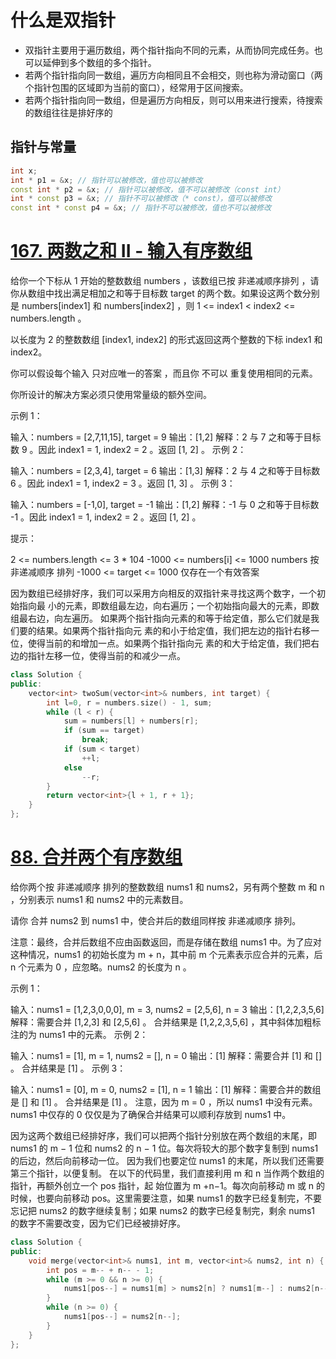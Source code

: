 # 什么是双指针

* 双指针主要用于遍历数组，两个指针指向不同的元素，从而协同完成任务。也可以延伸到多个数组的多个指针。
* 若两个指针指向同一数组，遍历方向相同且不会相交，则也称为滑动窗口（两个指针包围的区域即为当前的窗口），经常用于区间搜索。
* 若两个指针指向同一数组，但是遍历方向相反，则可以用来进行搜索，待搜索的数组往往是排好序的

## 指针与常量
```cpp
int x;
int * p1 = &x; // 指针可以被修改，值也可以被修改
const int * p2 = &x; // 指针可以被修改，值不可以被修改（const int）
int * const p3 = &x; // 指针不可以被修改（* const），值可以被修改
const int * const p4 = &x; // 指针不可以被修改，值也不可以被修改
```

# [167. 两数之和 II - 输入有序数组](https://leetcode.cn/problems/two-sum-ii-input-array-is-sorted/description/)

给你一个下标从 1 开始的整数数组 numbers ，该数组已按 非递减顺序排列  ，请你从数组中找出满足相加之和等于目标数 target 的两个数。如果设这两个数分别是 numbers[index1] 和 numbers[index2] ，则 1 <= index1 < index2 <= numbers.length 。

以长度为 2 的整数数组 [index1, index2] 的形式返回这两个整数的下标 index1 和 index2。

你可以假设每个输入 只对应唯一的答案 ，而且你 不可以 重复使用相同的元素。

你所设计的解决方案必须只使用常量级的额外空间。

 
示例 1：

输入：numbers = [2,7,11,15], target = 9
输出：[1,2]
解释：2 与 7 之和等于目标数 9 。因此 index1 = 1, index2 = 2 。返回 [1, 2] 。
示例 2：

输入：numbers = [2,3,4], target = 6
输出：[1,3]
解释：2 与 4 之和等于目标数 6 。因此 index1 = 1, index2 = 3 。返回 [1, 3] 。
示例 3：

输入：numbers = [-1,0], target = -1
输出：[1,2]
解释：-1 与 0 之和等于目标数 -1 。因此 index1 = 1, index2 = 2 。返回 [1, 2] 。
 

提示：

2 <= numbers.length <= 3 * 104
-1000 <= numbers[i] <= 1000
numbers 按 非递减顺序 排列
-1000 <= target <= 1000
仅存在一个有效答案

因为数组已经排好序，我们可以采用方向相反的双指针来寻找这两个数字，一个初始指向最
小的元素，即数组最左边，向右遍历；一个初始指向最大的元素，即数组最右边，向左遍历。
如果两个指针指向元素的和等于给定值，那么它们就是我们要的结果。如果两个指针指向元
素的和小于给定值，我们把左边的指针右移一位，使得当前的和增加一点。如果两个指针指向元
素的和大于给定值，我们把右边的指针左移一位，使得当前的和减少一点。

```cpp
class Solution {
public:
    vector<int> twoSum(vector<int>& numbers, int target) {
        int l=0, r = numbers.size() - 1, sum;
        while (l < r) {
            sum = numbers[l] + numbers[r];
            if (sum == target)
                break;
            if (sum < target)
                ++l;
            else
                --r;
        }
        return vector<int>{l + 1, r + 1};
    }
};
```






# [88. 合并两个有序数组](https://leetcode.cn/problems/merge-sorted-array/description/)


给你两个按 非递减顺序 排列的整数数组 nums1 和 nums2，另有两个整数 m 和 n ，分别表示 nums1 和 nums2 中的元素数目。

请你 合并 nums2 到 nums1 中，使合并后的数组同样按 非递减顺序 排列。

注意：最终，合并后数组不应由函数返回，而是存储在数组 nums1 中。为了应对这种情况，nums1 的初始长度为 m + n，其中前 m 个元素表示应合并的元素，后 n 个元素为 0 ，应忽略。nums2 的长度为 n 。

 

示例 1：

输入：nums1 = [1,2,3,0,0,0], m = 3, nums2 = [2,5,6], n = 3
输出：[1,2,2,3,5,6]
解释：需要合并 [1,2,3] 和 [2,5,6] 。
合并结果是 [1,2,2,3,5,6] ，其中斜体加粗标注的为 nums1 中的元素。
示例 2：

输入：nums1 = [1], m = 1, nums2 = [], n = 0
输出：[1]
解释：需要合并 [1] 和 [] 。
合并结果是 [1] 。
示例 3：

输入：nums1 = [0], m = 0, nums2 = [1], n = 1
输出：[1]
解释：需要合并的数组是 [] 和 [1] 。
合并结果是 [1] 。
注意，因为 m = 0 ，所以 nums1 中没有元素。nums1 中仅存的 0 仅仅是为了确保合并结果可以顺利存放到 nums1 中。
 
因为这两个数组已经排好序，我们可以把两个指针分别放在两个数组的末尾，即 nums1 的
m − 1 位和 nums2 的 n − 1 位。每次将较大的那个数字复制到 nums1 的后边，然后向前移动一位。
因为我们也要定位 nums1 的末尾，所以我们还需要第三个指针，以便复制。
在以下的代码里，我们直接利用 m 和 n 当作两个数组的指针，再额外创立一个 pos 指针，起
始位置为 m +n−1。每次向前移动 m 或 n 的时候，也要向前移动 pos。这里需要注意，如果 nums1
的数字已经复制完，不要忘记把 nums2 的数字继续复制；如果 nums2 的数字已经复制完，剩余
nums1 的数字不需要改变，因为它们已经被排好序。

```cpp
class Solution {
public:
    void merge(vector<int>& nums1, int m, vector<int>& nums2, int n) {
        int pos = m-- + n-- - 1;
        while (m >= 0 && n >= 0) {
            nums1[pos--] = nums1[m] > nums2[n] ? nums1[m--] : nums2[n--];
        }
        while (n >= 0) {
            nums1[pos--] = nums2[n--];
        }
    }
};
```
